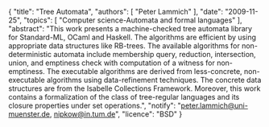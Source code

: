 {
    "title": "Tree Automata",
    "authors": [
        "Peter Lammich"
    ],
    "date": "2009-11-25",
    "topics": [
        "Computer science-Automata and formal languages"
    ],
    "abstract": "This work presents a machine-checked tree automata library for Standard-ML, OCaml and Haskell. The algorithms are efficient by using appropriate data structures like RB-trees. The available algorithms for non-deterministic automata include membership query, reduction, intersection, union, and emptiness check with computation of a witness for non-emptiness. The executable algorithms are derived from less-concrete, non-executable algorithms using data-refinement techniques. The concrete data structures are from the Isabelle Collections Framework. Moreover, this work contains a formalization of the class of tree-regular languages and its closure properties under set operations.",
    "notify": "peter.lammich@uni-muenster.de, nipkow@in.tum.de",
    "licence": "BSD"
}